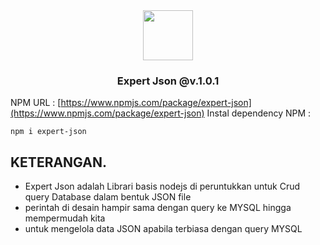 <div align='center'>
   <img width=80px src='https://github.com/ismailsamudra/expert-json/assets/67509798/1719ed9e-1bb8-4b75-906c-ed92296fdeaf'>
 <h3>
    Expert Json @v.1.0.1
 </h3>
</div>

NPM URL : [https://www.npmjs.com/package/expert-json](https://www.npmjs.com/package/expert-json)
Instal dependency NPM :
```
npm i expert-json
```

## KETERANGAN.
- Expert Json adalah Librari basis nodejs di peruntukkan untuk Crud query Database dalam bentuk JSON file
- perintah di desain hampir sama dengan query ke MYSQL hingga mempermudah kita
- untuk mengelola data JSON apabila terbiasa dengan query MYSQL

